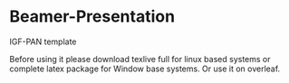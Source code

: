 # Beamer-Presentation
IGF-PAN template

Before using it please download texlive full for linux based systems or complete latex package for Window base systems. Or use it on overleaf.
